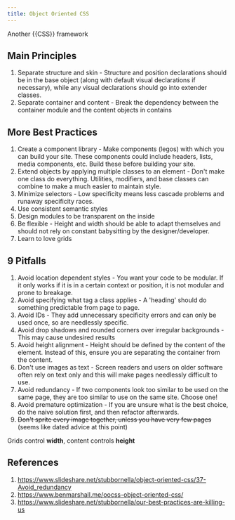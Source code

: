 ```yaml
---
title: Object Oriented CSS
---
```


Another {{CSS}} framework

## Main Principles

1. Separate structure and skin - Structure and position declarations should be in the base object (along with default visual declarations if necessary), while any visual declarations should go into extender classes.
2. Separate container and content - Break the dependency between the container module and the content objects in contains

## More Best Practices

1. Create a component library - Make components (legos) with which you can build your site. These components could include headers, lists, media components, etc. Build these before building your site.
2. Extend objects by applying multiple classes to an element - Don't make one class do everything. Utilities, modifiers, and base classes can combine to make a much easier to maintain style.
3. Minimize selectors - Low specificity means less cascade problems and runaway specificity races.
4. Use consistent semantic styles
5. Design modules to be transparent on the inside
6. Be flexible - Height and width should be able to adapt themselves and should not rely on constant babysitting by the designer/developer.
7. Learn to love grids

## 9 Pitfalls

1. Avoid location dependent styles - You want your code to be modular. If it only works if it is in a certain context or position, it is not modular and prone to breakage.
2. Avoid specifying what tag a class applies - A 'heading' should do something predictable from page to page.
3. Avoid IDs - They add unnecessary specificity errors and can only be used once, so are needlessly specific.
4. Avoid drop shadows and rounded corners over irregular backgrounds - This may cause undesired results
5. Avoid height alignment - Height should be defined by the content of the element. Instead of this, ensure you are separating the container from the content.
6. Don't use images as text - Screen readers and users on older software often rely on text only and this will make pages needlessly difficult to use.
7. Avoid redundancy - If two components look too similar to be used on the same page, they are too similar to use on the same site. Choose one!
8. Avoid premature optimization - If you are unsure what is the best choice, do the naive solution first, and then refactor afterwards.
9. ~~Don't sprite every image together, unless you have very few pages~~ (seems like dated advice at this point)

Grids control **width**, content controls **height**

## References

1. https://www.slideshare.net/stubbornella/object-oriented-css/37-Avoid_redundancy
2. https://www.benmarshall.me/oocss-object-oriented-css/
3. https://www.slideshare.net/stubbornella/our-best-practices-are-killing-us